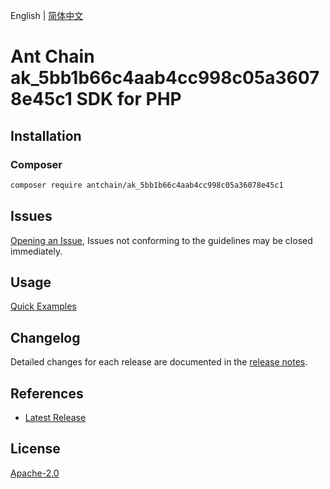 English | [简体中文](README-CN.md)

# Ant Chain ak_5bb1b66c4aab4cc998c05a36078e45c1 SDK for PHP

## Installation

### Composer

```bash
composer require antchain/ak_5bb1b66c4aab4cc998c05a36078e45c1
```

## Issues

[Opening an Issue](https://github.com/alipay/antchain-openapi-prod-sdk/issues/new), Issues not conforming to the guidelines may be closed immediately.

## Usage

[Quick Examples](https://github.com/alipay/antchain-openapi-prod-sdk/blob/master/docs/0-Examples-EN.md#quick-examples)

## Changelog

Detailed changes for each release are documented in the [release notes](./ChangeLog.txt).

## References

* [Latest Release](https://github.com/antchain-openapi-sdk-php)

## License

[Apache-2.0](http://www.apache.org/licenses/LICENSE-2.0)
